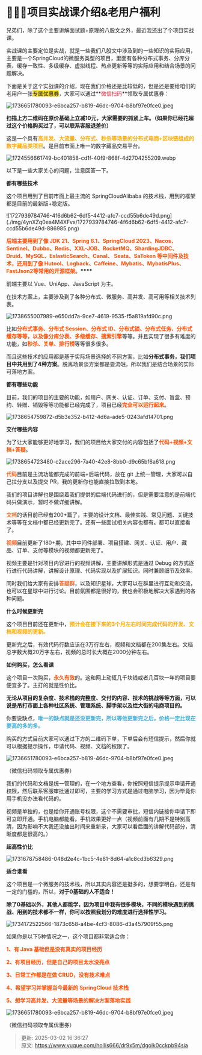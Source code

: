 # 🧣🧣🧣项目实战课介绍&老用户福利

兄弟们，除了这个主要讲解面试题+原理的八股文之外，最近我还出了个项目实战课。



实战课的主要定位是实战，就是一些我们八股文中涉及到的一些知识的实际应用，主要是一个SpringCloud的微服务类型的项目，里面有各种分布式事务、分库分表、缓存一致性、多级缓存、虚拟线程、热点更新等等的实际应用和结合场景的问题解决。



下面是关于这个实战课的介绍，现在我们价格还是比较低的，但是还是要给咱们的老用户一张<font style="background-color:#FBDE28;">专属优惠券</font>，大家可以通过**<font style="color:#DF2A3F;">微信扫码</font>**领取专属优惠券：



![1736651780093-e6bca257-b819-46dc-9704-b8bf97e0fce0.jpeg](./img/4ynXZq0ea4M4XFvx/1736651780093-e6bca257-b819-46dc-9704-b8bf97e0fce0-540583.jpeg)



**扫描上方二维码在原价基础上立减10元，大家需要的抓紧上车。（如果你已经花超过这个价格购买过了，可以联系客服退差价）**



<font style="color:rgba(0, 0, 0, 0.9);">这是一个具有</font>**<font style="color:rgb(255, 169, 0);">高并发、大流量、分布式、秒杀等场景的分布式电商+区块链组成的数字藏品类项目</font>**<font style="color:rgba(0, 0, 0, 0.9);">。是目前市面上唯一的数字藏品交易平台。</font>

<font style="color:rgba(0, 0, 0, 0.9);"></font>

![1724556661749-bc401858-cd1f-40f9-868f-4d2704255209.webp](./img/4ynXZq0ea4M4XFvx/1724556661749-bc401858-cd1f-40f9-868f-4d2704255209-326265.webp)

<font style="color:rgba(0, 0, 0, 0.9);">以下是一些大家关心的问题，注意回答一下。  
</font>

**<font style="color:rgba(0, 0, 0, 0.9);">都有哪些技术</font>**<font style="color:rgba(0, 0, 0, 0.9);">  
</font>

<font style="color:rgba(0, 0, 0, 0.9);">这个项目用到了目前市面上最主流的 SpringCloudAlibaba 的技术栈，用到的框架都是目前的最新版+稳定版。</font>**<font style="color:rgba(0, 0, 0, 0.9);"></font>**

<font style="color:rgb(0, 0, 0);">  
</font>![1727939784746-4f6d6b62-6df5-4412-afc7-ccd55b6de49d.png](./img/4ynXZq0ea4M4XFvx/1727939784746-4f6d6b62-6df5-4412-afc7-ccd55b6de49d-886985.png)



**<font style="color:rgb(255, 76, 0);">后端主要用到了像 JDK 21、Spring 6.1、SpringCloud 2023、Nacos、Sentinel、Dubbo、Redis、XXL-JOB、RocketMQ、ShardingJDBC、Druid、MySQL、EslasticSearch、Canal、 Seata、SaToken 等中间件及技术，还用到了像 Hutool、Logback、Caffeine、Mybatis、MybatisPlus、FastJson2等常用的开源框架。</font>****<font style="color:rgba(0, 0, 0, 0.9);">  
</font>**

<font style="color:rgba(0, 0, 0, 0.9);">前端主要以 Vue、UniApp、JavaScript 为主。  
</font>

<font style="color:rgba(0, 0, 0, 0.9);">在技术方案上，主要涉及到了各种分布式、微服务、高并发、高可用等相关技术列表。  
</font>

![1738655007989-e650dd7a-9ce7-4619-9535-f5a819afd90c.png](./img/4ynXZq0ea4M4XFvx/1738655007989-e650dd7a-9ce7-4619-9535-f5a819afd90c-965976.png)



<font style="color:rgba(0, 0, 0, 0.9);">比如</font>**<font style="color:rgb(255, 76, 0);">分布式事务、分布式 Session、分布式 ID、分布式锁、分布式任务、分布式缓存等等，以及像分库分表、多级缓存、搜索引擎</font>**<font style="color:rgba(0, 0, 0, 0.9);">等等。并且实现了很多有难度的功能，如</font>**<font style="color:rgb(255, 76, 0);">秒杀、关单、排行榜</font>**<font style="color:rgba(0, 0, 0, 0.9);">等等很多很多。</font>

<font style="color:rgba(0, 0, 0, 0.9);">而且这些技术的应用都是基于实际场景选择的不同方案，比如</font>**<font style="color:rgba(0, 0, 0, 0.9);">分布式事务，我们项目中共用到了4种方案</font>**<font style="color:rgba(0, 0, 0, 0.9);">。脱离场景谈方案都是耍流氓，所以我们是结合场景的实际可落地方案。  
</font>

<font style="color:rgba(0, 0, 0, 0.9);">  
</font>

**<font style="color:rgba(0, 0, 0, 0.9);">都有哪些功能</font>**<font style="color:rgba(0, 0, 0, 0.9);">  
</font>

<font style="color:rgba(0, 0, 0, 0.9);">目前，我们的项目的主要的功能，如用户、网关、认证、订单、支付、盲盒、预约、转赠、销毁等等功能都已经完成了，项目已经</font>**<font style="color:rgb(255, 76, 0);">完全可以运行起来</font>**<font style="color:rgba(0, 0, 0, 0.9);">。</font>**<font style="color:rgba(0, 0, 0, 0.9);">  
</font>**

![1738654759872-d5b3e352-b412-4d6a-ade5-0243afd14701.png](./img/4ynXZq0ea4M4XFvx/1738654759872-d5b3e352-b412-4d6a-ade5-0243afd14701-624797.png)

<font style="color:rgba(0, 0, 0, 0.9);">  
</font>

**<font style="color:rgba(0, 0, 0, 0.9);">交付哪些内容</font>**

<font style="color:rgba(0, 0, 0, 0.9);">为了让大家能够更好地学习，我们的项目给大家交付的内容包括了</font>**<font style="color:rgb(255, 76, 0);">代码+视频+文档+答疑</font>**<font style="color:rgba(0, 0, 0, 0.9);">。</font>

![1738654723480-c2ace296-7a40-42e8-8bb0-d9c65bf6a618.png](./img/4ynXZq0ea4M4XFvx/1738654723480-c2ace296-7a40-42e8-8bb0-d9c65bf6a618-493976.png)

**<font style="color:rgb(255, 104, 39);">代码</font>**<font style="color:rgba(0, 0, 0, 0.9);">目前是主流功能都完成的前端+后端代码，放在 git 上统一管理，大家可以自己拉分支以及提交 PR，我的更新你也能直接拉取到本地。</font>

<font style="color:rgba(0, 0, 0, 0.9);"></font>

<font style="color:rgba(0, 0, 0, 0.9);">我们的项目讲解也是围绕着我们提供的后端代码进行的，但是需要注意的是前端代码只做演示，暂时不做详细讲解。</font>

<font style="color:rgba(0, 0, 0, 0.9);"></font>

**<font style="color:rgb(255, 104, 39);">文档</font>**<font style="color:rgba(0, 0, 0, 0.9);">的话目前已经有200+篇了，主要的设计文档、最佳实践、常见问题、关键技术等等在文档中都已经更新完了。还有一些面试相关内容也都有。都可以直接看了。  
</font>

**<font style="color:rgb(255, 104, 39);">视频</font>**<font style="color:rgba(0, 0, 0, 0.9);">目前更新了180+期，其中中间件部署、项目搭建、网关、认证、用户、藏品、订单、支付等模块的视频都更新完了。</font>

<font style="color:rgba(0, 0, 0, 0.9);"></font>

<font style="color:rgba(0, 0, 0, 0.9);">视频主要是针对项目内容进行的视频讲解，主要讲解形式是通过 Debug 的方式逐行进行代码讲解，讲解设计原理、代码实现以及扩展知识。同时兼顾细节及效率。  
</font>

<font style="color:rgba(0, 0, 0, 0.9);">同时我们给大家有安排</font>**<font style="color:rgb(255, 104, 39);">答疑群</font>**<font style="color:rgba(0, 0, 0, 0.9);">，以及知识星球，大家可以在群里进行互动和交流，也可以在星球中进行讨论。目前氛围都是很好的，我也会积极地解决大家遇到的各种问题。</font>

<font style="color:rgba(0, 0, 0, 0.9);">  
</font>

**<font style="color:rgba(0, 0, 0, 0.9);">什么时候更新完</font>**

<font style="color:rgba(0, 0, 0, 0.9);">这个项目目前还在更新中，</font>**<font style="color:rgb(255, 169, 0);">预计会在接下来的3个月左右时间完成代码的开发、文档和视频的更新。</font>**

**<font style="color:rgb(255, 169, 0);"></font>**

<font style="color:rgba(0, 0, 0, 0.9);">更新完之后，有效代码行数应该在3万行左右，视频和文档都在200集左右。文档总字数大概20万字左右，视频的总时长大概在2000分钟左右。  
</font>

<font style="color:rgba(0, 0, 0, 0.9);">  
</font>

**<font style="color:rgba(0, 0, 0, 0.9);">如何购买，怎么看课</font>**

**<font style="color:rgba(0, 0, 0, 0.9);"></font>**

<font style="color:rgba(0, 0, 0, 0.9);">这个项目一次购买，</font>**<font style="color:rgb(255, 76, 0);">永久有效</font>**<font style="color:rgba(0, 0, 0, 0.9);">的。这和网上动辄几千块钱或者几百块一年的项目要便宜多了。主打的就是性价比。</font>

<font style="color:rgba(0, 0, 0, 0.9);"></font>

**<font style="color:rgba(0, 0, 0, 0.9);">无论从项目的复杂度、技术栈的完整度、交付的内容、技术的挑战等等方面，可以说是吊打市面上各种社区系统、管理系统、脚手架以及烂大街的电商项目的。</font>**

**<font style="color:rgba(0, 0, 0, 0.9);"></font>**

<font style="color:rgba(0, 0, 0, 0.9);">你要说缺点，</font>**<font style="color:rgb(61, 170, 214);">唯一的缺点就是还没更新完，所以等他更新完之后，价格一定比现在要高的多的多。</font>**

**<font style="color:rgb(61, 170, 214);"></font>**

<font style="color:rgba(0, 0, 0, 0.9);">购买的方式目前大家可以通过下方的二维码下单，下单后会有短信提示，然后你就可以根据提示操作，申请代码、视频、文档的权限了。  
</font>

![1736651780093-e6bca257-b819-46dc-9704-b8bf97e0fce0.jpeg](./img/4ynXZq0ea4M4XFvx/1736651780093-e6bca257-b819-46dc-9704-b8bf97e0fce0-540583.jpeg)

<font style="color:rgba(0, 0, 0, 0.9);">（微信扫码领取专属优惠券）  
</font>

<font style="color:rgba(0, 0, 0, 0.9);">我们的代码和文档是统一管理的，在一个地方查看，你按照短信提示提示申请开通权限，然后联系客服审批通过即可，主要的学习方式是通过电脑学习，因为毕竟你用手机没办法看代码的。</font>

<font style="color:rgba(0, 0, 0, 0.9);"></font>

<font style="color:rgba(0, 0, 0, 0.9);">视频是单独的，也是给你开通账号权限，这个不需要审批，短信内链接你申请下即可立即开通。手机电脑都能看。手机效果更好一点（视频前面有几期不是特别高清，因为影响不大我还没抽出时间来重新录，大家可以看后面的讲解代码部分，清晰度都是很高的。）</font>

<font style="color:rgba(0, 0, 0, 0.9);"></font>

**<font style="color:rgba(0, 0, 0, 0.9);">超高性价比</font>**

<font style="color:rgba(0, 0, 0, 0.9);"></font>

![1731678758486-048d2e4c-1bc5-4e81-8d64-a1c8cd3b6329.png](./img/4ynXZq0ea4M4XFvx/1731678758486-048d2e4c-1bc5-4e81-8d64-a1c8cd3b6329-147395.png)<font style="color:rgba(0, 0, 0, 0.9);">  
</font>

**<font style="color:rgba(0, 0, 0, 0.9);">适合谁看</font>**

<font style="color:rgba(0, 0, 0, 0.9);">这个项目是一个微服务的技术栈，所以其实内容还是挺多的，想要学明白，还是有一定的门槛的，所以，</font>**<font style="color:rgba(0, 0, 0, 0.9);">对于0基础的人不适合！</font>**

**<font style="color:rgba(0, 0, 0, 0.9);">除了0基础以外，其他人都能学，因为项目中我有很多模块，不同的模块遇到的挑战、用到的技术都不一样，你可以按照我划分的难度进行选择性学习。</font>**

**<font style="color:rgba(0, 0, 0, 0.9);"></font>**

![1734172522566-1873c658-a4be-4cf3-8086-d3a457909f55.png](./img/4ynXZq0ea4M4XFvx/1734172522566-1873c658-a4be-4cf3-8086-d3a457909f55-367341.png)



<font style="color:rgba(0, 0, 0, 0.9);">如果你是以下5种情况之一，这个项目都非常适合你：</font>

<font style="color:rgba(0, 0, 0, 0.9);"></font>

**<font style="color:rgb(255, 76, 0);">1、有 Java 基础但是没有真实的项目经历</font>**

**<font style="color:rgb(255, 76, 0);">2、有项目经历，但是自己的项目太水没亮点</font>**

**<font style="color:rgb(255, 76, 0);">3、日常工作都是在做 CRUD，没有技术难点</font>**

**<font style="color:rgb(255, 76, 0);">4、希望学习并掌握当今最新的 SpringCloud 技术栈</font>**

**<font style="color:rgb(255, 76, 0);">5、想学习高并发、大流量等场景的解决方案落地实践</font>**

**<font style="color:rgb(255, 76, 0);"></font>**

![1736651780093-e6bca257-b819-46dc-9704-b8bf97e0fce0.jpeg](./img/4ynXZq0ea4M4XFvx/1736651780093-e6bca257-b819-46dc-9704-b8bf97e0fce0-540583.jpeg)

<font style="color:rgba(0, 0, 0, 0.9);">（微信扫码领取专属优惠券）</font>



> 更新: 2025-03-02 16:36:27  
> 原文: <https://www.yuque.com/hollis666/dr9x5m/dgolk0cckpb94sia>